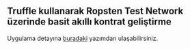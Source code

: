 ## Truffle kullanarak Ropsten Test Network üzerinde basit akıllı kontrat geliştirme
Uygulama detayına <a href="https://cemaldak.medium.com/truffle-suite-kullanarak-ethereum-ropsten-test-a%C4%9F%C4%B1-%C3%BCzerinde-ak%C4%B1ll%C4%B1-kontrat-geli%C5%9Ftirme-2b21b85398d9" target="_blank">buradaki</a> yazımdan ulaşabilirsiniz.
